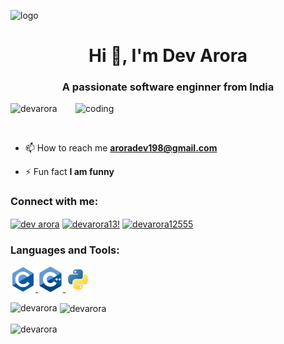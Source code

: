 ![logo](https://github.com/Devarora12555/devarora/blob/main/Navy%20Blue%20Geometric%20Technology%20LinkedIn%20Banner%20-%20Copy.png)
<h1 align="center">Hi 👋, I'm Dev Arora</h1>
<h3 align="center">A passionate software enginner from India</h3>
<img align = "right" alt = "coding" width = "400" src="https://user-images.githubusercontent.com/55389276/140866485-8fb1c876-9a8f-4d6a-98dc-08c4981eaf70.gif"

<p align="left"> <img src="https://komarev.com/ghpvc/?username=devarora&label=Profile%20views&color=0e75b6&style=flat" alt="devarora" /> </p>

<p align="left"> <a href="https://twitter.com/" target="blank"><img src="https://img.shields.io/twitter/follow/?logo=twitter&style=for-the-badge" alt="" /></a> </p>

- 📫 How to reach me **aroradev198@gmail.com**

- ⚡ Fun fact **I am funny**

<h3 align="left">Connect with me:</h3>
<p align="left">
<a href="https://linkedin.com/in/dev arora" target="blank"><img align="center" src="https://raw.githubusercontent.com/rahuldkjain/github-profile-readme-generator/master/src/images/icons/Social/linked-in-alt.svg" alt="dev arora" height="30" width="40" /></a>
<a href="https://kaggle.com/devarora13!" target="blank"><img align="center" src="https://raw.githubusercontent.com/rahuldkjain/github-profile-readme-generator/master/src/images/icons/Social/kaggle.svg" alt="devarora13!" height="30" width="40" /></a>
<a href="https://instagram.com/devarora12555" target="blank"><img align="center" src="https://raw.githubusercontent.com/rahuldkjain/github-profile-readme-generator/master/src/images/icons/Social/instagram.svg" alt="devarora12555" height="30" width="40" /></a>
</p>

<h3 align="left">Languages and Tools:</h3>
<p align="left"> <a href="https://www.cprogramming.com/" target="_blank" rel="noreferrer"> <img src="https://raw.githubusercontent.com/devicons/devicon/master/icons/c/c-original.svg" alt="c" width="40" height="40"/> </a> <a href="https://www.w3schools.com/cpp/" target="_blank" rel="noreferrer"> <img src="https://raw.githubusercontent.com/devicons/devicon/master/icons/cplusplus/cplusplus-original.svg" alt="cplusplus" width="40" height="40"/> </a> <a href="https://www.python.org" target="_blank" rel="noreferrer"> <img src="https://raw.githubusercontent.com/devicons/devicon/master/icons/python/python-original.svg" alt="python" width="40" height="40"/> </a> </p>

<p><img align="left" src="https://github-readme-stats.vercel.app/api/top-langs?username=devarora&show_icons=true&locale=en&layout=compact" alt="devarora" /></p>

<p>&nbsp;<img align="center" src="https://github-readme-stats.vercel.app/api?username=devarora&show_icons=true&locale=en" alt="devarora" /></p>

<p><img align="center" src="https://github-readme-streak-stats.herokuapp.com/?user=devarora&" alt="devarora" /></p>
